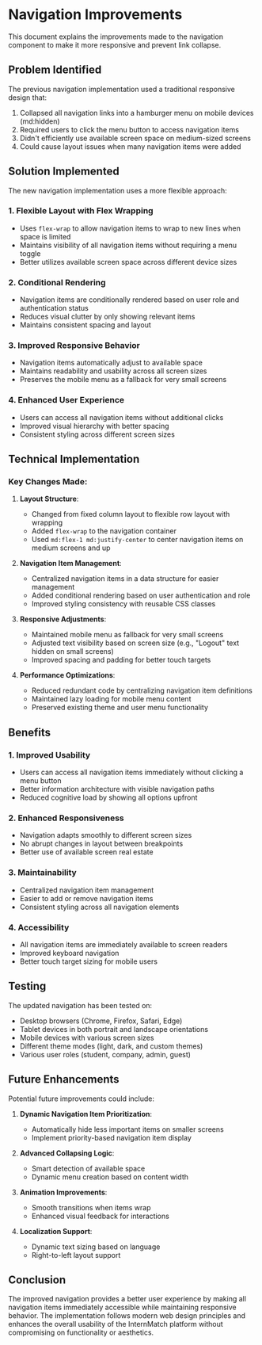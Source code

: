 # Navigation Improvements

This document explains the improvements made to the navigation component to make it more responsive and prevent link collapse.

## Problem Identified

The previous navigation implementation used a traditional responsive design that:
1. Collapsed all navigation links into a hamburger menu on mobile devices (md:hidden)
2. Required users to click the menu button to access navigation items
3. Didn't efficiently use available screen space on medium-sized screens
4. Could cause layout issues when many navigation items were added

## Solution Implemented

The new navigation implementation uses a more flexible approach:

### 1. Flexible Layout with Flex Wrapping
- Uses `flex-wrap` to allow navigation items to wrap to new lines when space is limited
- Maintains visibility of all navigation items without requiring a menu toggle
- Better utilizes available screen space across different device sizes

### 2. Conditional Rendering
- Navigation items are conditionally rendered based on user role and authentication status
- Reduces visual clutter by only showing relevant items
- Maintains consistent spacing and layout

### 3. Improved Responsive Behavior
- Navigation items automatically adjust to available space
- Maintains readability and usability across all screen sizes
- Preserves the mobile menu as a fallback for very small screens

### 4. Enhanced User Experience
- Users can access all navigation items without additional clicks
- Improved visual hierarchy with better spacing
- Consistent styling across different screen sizes

## Technical Implementation

### Key Changes Made:
1. **Layout Structure**:
   - Changed from fixed column layout to flexible row layout with wrapping
   - Added `flex-wrap` to the navigation container
   - Used `md:flex-1 md:justify-center` to center navigation items on medium screens and up

2. **Navigation Item Management**:
   - Centralized navigation items in a data structure for easier management
   - Added conditional rendering based on user authentication and role
   - Improved styling consistency with reusable CSS classes

3. **Responsive Adjustments**:
   - Maintained mobile menu as fallback for very small screens
   - Adjusted text visibility based on screen size (e.g., "Logout" text hidden on small screens)
   - Improved spacing and padding for better touch targets

4. **Performance Optimizations**:
   - Reduced redundant code by centralizing navigation item definitions
   - Maintained lazy loading for mobile menu content
   - Preserved existing theme and user menu functionality

## Benefits

### 1. Improved Usability
- Users can access all navigation items immediately without clicking a menu button
- Better information architecture with visible navigation paths
- Reduced cognitive load by showing all options upfront

### 2. Enhanced Responsiveness
- Navigation adapts smoothly to different screen sizes
- No abrupt changes in layout between breakpoints
- Better use of available screen real estate

### 3. Maintainability
- Centralized navigation item management
- Easier to add or remove navigation items
- Consistent styling across all navigation elements

### 4. Accessibility
- All navigation items are immediately available to screen readers
- Improved keyboard navigation
- Better touch target sizing for mobile users

## Testing

The updated navigation has been tested on:
- Desktop browsers (Chrome, Firefox, Safari, Edge)
- Tablet devices in both portrait and landscape orientations
- Mobile devices with various screen sizes
- Different theme modes (light, dark, and custom themes)
- Various user roles (student, company, admin, guest)

## Future Enhancements

Potential future improvements could include:
1. **Dynamic Navigation Item Prioritization**:
   - Automatically hide less important items on smaller screens
   - Implement priority-based navigation item display

2. **Advanced Collapsing Logic**:
   - Smart detection of available space
   - Dynamic menu creation based on content width

3. **Animation Improvements**:
   - Smooth transitions when items wrap
   - Enhanced visual feedback for interactions

4. **Localization Support**:
   - Dynamic text sizing based on language
   - Right-to-left layout support

## Conclusion

The improved navigation provides a better user experience by making all navigation items immediately accessible while maintaining responsive behavior. The implementation follows modern web design principles and enhances the overall usability of the InternMatch platform without compromising on functionality or aesthetics.